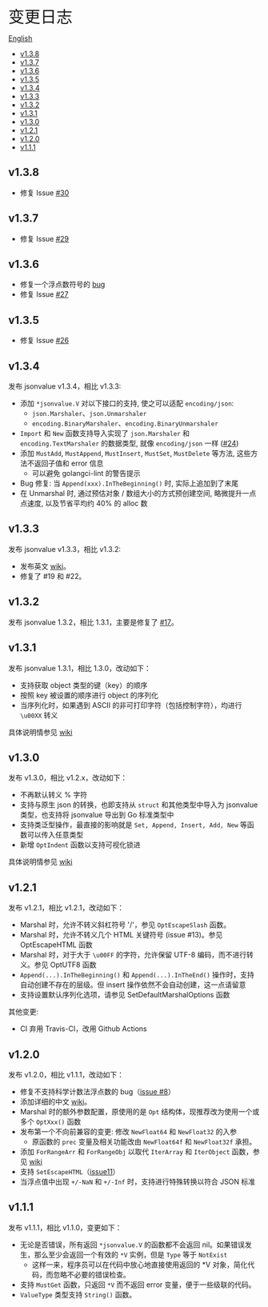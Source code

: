 <font size=6>变更日志</font>

[English](./CHANGELOG.md)

- [v1.3.8](#v138)
- [v1.3.7](#v137)
- [v1.3.6](#v136)
- [v1.3.5](#v135)
- [v1.3.4](#v134)
- [v1.3.3](#v133)
- [v1.3.2](#v132)
- [v1.3.1](#v131)
- [v1.3.0](#v130)
- [v1.2.1](#v121)
- [v1.2.0](#v120)
- [v1.1.1](#v111)

## v1.3.8

- 修复 Issue [#30](https://github.com/Andrew-M-C/go.jsonvalue/issues/30)

## v1.3.7

- 修复 Issue [#29](https://github.com/Andrew-M-C/go.jsonvalue/issues/29)

## v1.3.6

- 修复一个浮点数符号的 [bug](https://github.com/akbarfa49/go.jsonvalue/commit/278817)
- 修复 Issue [#27](https://github.com/Andrew-M-C/go.jsonvalue/issues/27)

## v1.3.5

- 修复 Issue [#26](https://github.com/Andrew-M-C/go.jsonvalue/issues/26)

## v1.3.4

发布 jsonvalue v1.3.4，相比 v1.3.3:

- 添加 `*jsonvalue.V` 对以下接口的支持, 使之可以适配 `encoding/json`:
  - `json.Marshaler`、`json.Unmarshaler`
  - `encoding.BinaryMarshaler`、`encoding.BinaryUnmarshaler`
- `Import` 和 `New` 函数支持导入实现了 `json.Marshaler` 和 `encoding.TextMarshaler` 的数据类型, 就像 `encoding/json` 一样 ([#24](https://github.com/Andrew-M-C/go.jsonvalue/issues/24))
- 添加 `MustAdd`, `MustAppend`, `MustInsert`, `MustSet`, `MustDelete` 等方法, 这些方法不返回子值和 error 信息
  - 可以避免 golangci-lint 的警告提示
- Bug 修复: 当 `Append(xxx).InTheBeginning()` 时, 实际上追加到了末尾
- 在 Unmarshal 时, 通过预估对象 / 数组大小的方式预创建空间, 略微提升一点点速度, 以及节省平均约 40% 的 alloc 数

## v1.3.3

发布 jsonvalue v1.3.3，相比 v1.3.2:

- 发布英文 [wiki](https://github.com/Andrew-M-C/go.jsonvalue/blob/master/docs/en/README.md)。
- 修复了 #19 和 #22。

## v1.3.2

发布 jsonvalue 1.3.2，相比 1.3.1，主要是修复了 [#17](https://github.com/Andrew-M-C/go.jsonvalue/issues/17)。

## v1.3.1

发布 jsonvalue 1.3.1，相比 1.3.0，改动如下：

- 支持获取 object 类型的键（key）的顺序
- 按照 key 被设置的顺序进行 object 的序列化
- 当序列化时，如果遇到 ASCII 的非可打印字符（包括控制字符），均进行 `\u00XX` 转义

具体说明情参见 [wiki](https://github.com/Andrew-M-C/go.jsonvalue/blob/feature/v1.3.0/docs/zh-cn/12_new_feature.md)

## v1.3.0

发布 v1.3.0，相比 v1.2.x，改动如下：

- 不再默认转义 % 字符
- 支持与原生 json 的转换，也即支持从 `struct` 和其他类型中导入为 jsonvalue 类型，也支持将 jsonvalue 导出到 Go 标准类型中
- 支持类泛型操作，最直接的影响就是 `Set, Append, Insert, Add, New` 等函数可以传入任意类型
- 新增 `OptIndent` 函数以支持可视化锁进

具体说明情参见 [wiki](https://github.com/Andrew-M-C/go.jsonvalue/blob/feature/v1.3.0/docs/zh-cn/12_new_feature.md)

## v1.2.1

发布 v1.2.1，相比 v1.2.1，改动如下：

- Marshal 时，允许不转义斜杠符号 '/'，参见 `OptEscapeSlash` 函数。
- Marshal 时，允许不转义几个 HTML 关键符号 (issue #13)。参见 OptEscapeHTML 函数
- Marshal 时，对于大于 `\u00FF` 的字符，允许保留 UTF-8 编码，而不进行转义。参见 OptUTF8 函数
- `Append(...).InTheBeginning()` 和 `Append(...).InTheEnd()` 操作时，支持自动创建不存在的层级。但 insert 操作依然不会自动创建，这一点请留意
- 支持设置默认序列化选项，请参见 SetDefaultMarshalOptions 函数

其他变更:

- CI 弃用 Travis-CI，改用 Github Actions

## v1.2.0

发布 v1.2.0，相比 v1.1.1，改动如下：

- 修复不支持科学计数法浮点数的 bug（[issue #8](https://github.com/Andrew-M-C/go.jsonvalue/issues/8)）
- 添加详细的中文 [wiki](https://github.com/Andrew-M-C/go.jsonvalue/blob/master/docs/zh-cn/README.md)。
- Marshal 时的额外参数配置，原使用的是 `Opt` 结构体，现推荐改为使用一个或多个 `OptXxx()` 函数
- 发布第一个不向前兼容的变更: 修改 `NewFloat64` 和 `NewFloat32` 的入参
  - 原函数的 `prec` 变量及相关功能改由 `NewFloat64f` 和 `NewFloat32f` 承担。
- 添加 `ForRangeArr` 和 `ForRangeObj` 以取代 `IterArray` 和 `IterObject` 函数，参见 [wiki](https://github.com/Andrew-M-C/go.jsonvalue/blob/master/docs/zh-cn/05_iteration.md#%E6%A6%82%E8%BF%B0)
- 支持 `SetEscapeHTML`（[issue11](https://github.com/Andrew-M-C/go.jsonvalue/issues/11)）
- 当浮点值中出现 `+/-NaN` 和 `+/-Inf` 时，支持进行特殊转换以符合 JSON 标准

## v1.1.1

发布 v1.1.1，相比 v1.1.0，变更如下：

- 无论是否错误，所有返回 `*jsonvalue.V` 的函数都不会返回 nil。如果错误发生，那么至少会返回一个有效的 `*V` 实例，但是 `Type` 等于 `NotExist`
  - 这样一来，程序员可以在代码中放心地直接使用返回的 *V 对象，简化代码，而忽略不必要的错误检查。
- 支持 `MustGet` 函数，只返回 `*V` 而不返回 error 变量，便于一些级联的代码。
- `ValueType` 类型支持 `String()` 函数。

